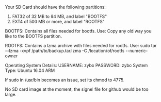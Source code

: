 Your SD Card should have the following partitions:

1. FAT32 of 32 MB to 64 MB, and label "BOOTFS"
2. EXT4 of 500 MB or more, and label "ROOTFS"

BOOTFS: Contains all files needed for bootfs.
Use: Copy any old way you like to the BOOTFS partition.

ROOTFS: Contains a lzma archive with files needed for rootfs.
Use: sudo tar --lzma -xvpf /path/to/backup.tar.lzma -C /location/of/rootfs --numeric-owner
  
Operating System Details:
USERNAME: zybo
PASSWORD: zybo
System Type: Ubuntu 16.04 ARM

If sudo in /usr/bin becomes an issue, set its chmod to 4775.

No SD card image at the moment, the signel file for github would
be too large.